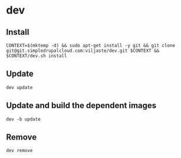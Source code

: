 dev
===

Install
-------

    CONTEXT=$(mktemp -d) && sudo apt-get install -y git && git clone git@git.simpledrupalcloud.com:viljaste/dev.git $CONTEXT && $CONTEXT/dev.sh install

Update
------

    dev update

Update and build the dependent images
-------------------------------------

    dev -b update

Remove
------

    dev remove